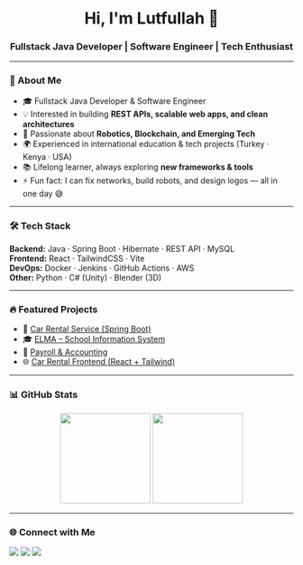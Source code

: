 <h1 align="center">Hi, I'm Lutfullah 👋</h1>
<h3 align="center">Fullstack Java Developer | Software Engineer | Tech Enthusiast</h3>

---

### 🚀 About Me
- 🎓 Fullstack Java Developer & Software Engineer  
- 💡 Interested in building **REST APIs, scalable web apps, and clean architectures**  
- 🤖 Passionate about **Robotics, Blockchain, and Emerging Tech**  
- 🌍 Experienced in international education & tech projects (Turkey · Kenya · USA)  
- 📚 Lifelong learner, always exploring **new frameworks & tools**  
- ⚡ Fun fact: I can fix networks, build robots, and design logos — all in one day 😅  

---

### 🛠 Tech Stack
**Backend:** Java · Spring Boot · Hibernate · REST API · MySQL  
**Frontend:** React · TailwindCSS · Vite  
**DevOps:** Docker · Jenkins · GitHub Actions · AWS  
**Other:** Python · C# (Unity) · Blender (3D)  

---

### 🔥 Featured Projects
- 🚗 [Car Rental Service (Spring Boot)](https://github.com/ldogan/car-rental-springboot)  
- 🎓 [ELMA – School Information System](https://github.com/ldogan/elma-sis)  
- 💼 [Payroll & Accounting](https://github.com/ldogan/payroll-accounting)  
- 🌐 [Car Rental Frontend (React + Tailwind)](https://github.com/ldogan/car-rental-frontend)  

---

### 📊 GitHub Stats
<p align="center">
  <img src="https://github-readme-stats.vercel.app/api?username=ldogan&show_icons=true&theme=radical" height="160" />
  <img src="https://github-readme-streak-stats.herokuapp.com/?user=ldogan&theme=radical" height="160" />
</p>

---

### 🌐 Connect with Me
<p align="left">
  <a href="https://linkedin.com/in/dgnlutfullah" target="blank"><img src="https://img.shields.io/badge/-LinkedIn-blue?logo=linkedin&logoColor=white" /></a>
  <a href="https://twitter.com/ldgn07" target="blank"><img src="https://img.shields.io/badge/-Twitter-%231DA1F2?logo=twitter&logoColor=white" /></a>
  <a href="https://instagram.com/ltfllhdgn" target="blank"><img src="https://img.shields.io/badge/-Instagram-%23E4405F?logo=instagram&logoColor=white" /></a>
</p>
